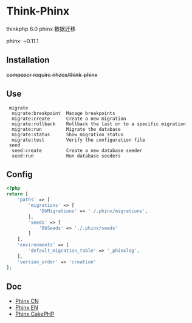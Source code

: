# Think-Phinx
thinkphp 6.0 phinx 数据迁移  

phinx: ~0.11.1  

## Installation
~~composer require nhzex/think-phinx~~

## Use
```
 migrate
  migrate:breakpoint  Manage breakpoints
  migrate:create      Create a new migration
  migrate:rollback    Rollback the last or to a specific migration
  migrate:run         Migrate the database
  migrate:status      Show migration status
  migrate:test        Verify the configuration file
 seed
  seed:create         Create a new database seeder
  seed:run            Run database seeders
``` 

## Config
```php
<?php
return [
    'paths' => [
        'migrations' => [
            'DbMigrations' => './.phinx/migrations',
        ],
        'seeds' => [
            'DbSeeds' => './.phinx/seeds'
        ]
    ],
    'environments' => [
        'default_migration_table' => '_phinxlog',
    ],
    'version_order' => 'creation'
];

```

## Doc
- [Phinx CN](https://tsy12321.gitbooks.io/phinx-doc/content)
- [Phinx EN](http://docs.phinx.org/en/latest)
- [Phinx CakePHP](https://book.cakephp.org/3/en/phinx.html)
